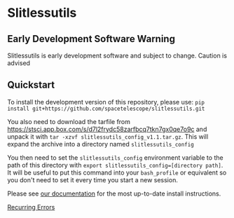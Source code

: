 # Slitlessutils


## Early Development Software Warning
Slitlessutils is early development software and subject to change. Caution is advised


## Quickstart

To install the development version of this repository, please use:
``
pip install git+https://github.com/spacetelescope/slitlessutils.git
``

You also need to download the tarfile from https://stsci.app.box.com/s/d7l2frydc58zarfbcq7tkn7gx0qe7o9c and unpack it with `tar -xzvf slitlessutils_config_v1.1.tar.gz`. This will expand the archive into a directory named `slitlessutils_config`

You then need to set the `slitlessutils_config` environment variable to the path of this directory with `export slitlessutils_config=[directory path]`. It will be useful to put this command into your `bash_profile` or equivalent so you don't need to set it every time you start a new session.


Please see [our documentation](https://github.com/spacetelescope/slitlessutils/blob/main/docs/install.rst) for the most up-to-date install instructions.

[Recurring Errors](notes.md)

